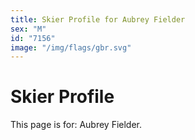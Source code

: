 ```yaml
---
title: Skier Profile for Aubrey Fielder
sex: "M"
id: "7156"
image: "/img/flags/gbr.svg" 
---
```


# Skier Profile

This page is for: Aubrey Fielder.
    